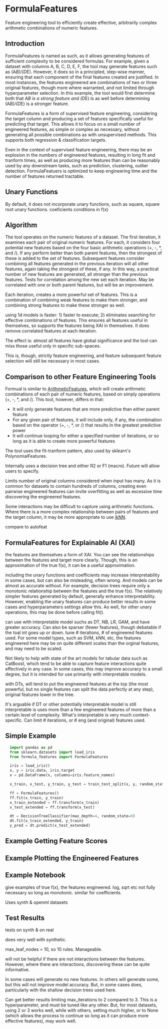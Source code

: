 # FormulaFeatures
Feature engineering tool to efficiently create effective, arbitrarily complex arithmetic combinations of numeric features.

## Introduction

FormulaFeatures is named as such, as it allows generating features of sufficient complexity to be considered formulas. For example, given a dataset with columns A, B, C, D, E, F, the tool may generate features such as (A*B)/(D*E). However, it does so in a principled, step-wise manner, ensuring that each component of the final features created are justified. In most instances, the features engineered are combinations of two or three original features, though more where warranted, and not limited through hyperparameter selection. In this example, the tool would first determine both that A*B is a strong feature and (D*E) is as well before determining (A*B)/(D*E) is a stronger feature.

FormulaFeatures is a form of supervised feature engineering, considering the target column and producing a set of features specifically useful for predicting that target. This allows it to focus on a small number of engineered features, as simple or complex as necessary, without generating all possible combinations as with unsupervised methods. This supports both regression & classification targets. 

Even in the context of supervised feature engineering, there may be an explosion in the numbers of engineered features, resulting in long fit and tranform times, as well as producing more features than can be reasonably used by any downstream tasks, such as prediction, clustering, outlier detection. FormulaFeatuers is optimized to keep engineering time and the number of features returned tractable. 

## Unary Functions
By default, it does not incorporate unary functions, such as square, square root
unary functions. 
coeficients
conditions in f(x)

## Algorithm
The tool operates on the numeric features of a dataset. The first iteration, it examines each pair of original numeric features. For each, it considers four potential new features based on the four basic arithmetic operations (+, -, *, and /). If any perform better than both parent features, then the strongest of these is added to the set of features. Subsequent features consider combining all features generated in the previous iteration will all other features, again taking the strongest of these, if any. In this way, a practical number of new features are generated, all stronger than the previous features. Tests for correlation among the new set each iteration. May be correlated with one or both parent features, but will be an improvement. 

Each iteration, creates a more powerful set of features. This is a combination of combining weak features to make them stronger, and combining strong features to make these stronger as well. 

using 1d models is faster: 1) faster to execute; 2) eliminates searching for effective combinations of features. This ensures all features useful in themselves, so supports the features being XAI in themselves. It does remove correlated features at each iteration. 

The effect is: almost all features have global significance and the tool can miss those useful only in specific sub-spaces.

This is, though, strictly feature engineering, and feature subsequent feature selection will still be necessary in most cases. 

## Comparison to other Feature Engineering Tools
Formual is similar to [ArithmeticFeatures](https://github.com/Brett-Kennedy/ArithmeticFeatures), which will create arithmetic combinations of each pair of numeric features, based on simply operations (+, -, *, and /). This tool, however, differs in that:
- It will only generate features that are more predictive than either parent feature
- For any given pair of features, it will include only, if any, the combination based on the operator (+, -, *, or /) that results in the greatest predictive power
- It will continue looping for either a specified number of iterations, or so long as it is able to create more powerful features

The tool uses the fit-tranform pattern, also used by sklearn's PolynomialFeatures.

Internally uses a decision tree and either R2 or F1 (macro). Future will allow users to specify. 

Limits number of original columns considered when input has many. As it is common for datasets to contain hundreds of columns, creating even pairwise engineered features can invite overfitting as well as excessive time discovering the engineered features. 

Some interactions may be difficult to capture using arithmetic functions. Where there is a more complex relationship between pairs of features and the target column, it may be more appropriate to use [ikNN](https://github.com/Brett-Kennedy/ikNN).

compare to autofeat

## FormulaFeatures for Explainable AI (XAI)

the features are themselves a form of XAI. You can see the relationships between the features and target more clearly. Though, this is an approximation of the true f(x), it can be a useful approximation. 

including the unary functions and coefficients may increase interpretability in some cases, but can also be misleading, often wrong. And models can be almost as accurate without. For example, decision trees require only a monotonic relationship between the features and the true f(x). The relatively simpler features generated by default, generally enhance interpretability. However, enabling the unary features can produce better results in some cases and hyperparameters settings allow this. As well, for other unary operations, this may be done before calling fit().

can use with interpretable model suchs as DT, NB, LR, GAM, and have greater accuracy. Can also be sparser (fewer features), though debatable if the toal int goes up or down. tune # iterations, # of engineered features used. For some model types, such as SVM, kNN, etc, the features engineered here may be on quite different scales than the orginal features, and may need to be scaled. 

Not likely to help with state of the art models for tabular data such as CatBoost, which tend to be able to capture feature interactions quite effectively in any case. In some cases, this may improve accuracy to a small degree, but it is intended for use primarily with interpretable models. 

with DTs, will tend to put the engineered features at the top (the most powerful, but no single features can split the data perfectly at any step), original features lower in the tree. 

It's arguable if DT or other potentially interpretable model is still interpretable is uses more than a few engineered features of more than a certain level of complexity. What's interpretable is very much context-specific. Can limit # iterations, or # eng (and original) features used. 

## Simple Example
```python
  import pandas as pd
  from sklearn.datasets import load_iris
  from formula_features import FormulaFeatures

  iris = load_iris()
  x, y = iris.data, iris.target
  x = pd.DataFrame(x, columns=iris.feature_names)

  x_train, x_test, y_train, y_test = train_test_split(x, y, random_state=42)

  ff = FormulaFeatures()
  ff.fit(x_train, y_train)
  x_train_extended = ff.transform(x_train)
  x_test_extended = ff.transform(x_test)

  dt = DecisionTreeClassifier(max_depth=4, random_state=0)
  dt.fit(x_train_extended, y_train)
  y_pred = dt.predict(x_test_extended)
```

## Example Getting Feature Scores

## Example Plotting the Engineered Features


## Example Notebook

give examples of true f(x), the features engineered. log, sqrt etc not fully necessary so long as monotonic. similar for coefficients. 

Uses synth & openml datasets

## Test Results

tests on synth & on real

does very well with synthetic. 

max_leaf_nodes = 10, so 10 rules. Manageable. 

will not be helpful if there are not interactions between the features. However, where there are interactions, discovering these can be quite informative. 

In some cases will generate no new features. In others will generate some, but this will not improve model accuracy. But, in some cases does, particularly with the shallow decision trees used here.

Can get better results limiting max_iterations to 2 compared to 3. This is a hyperparameter, and must be tuned like any other. But, for most datasets, using 2 or 3 works well, while with others, setting much higher, or to None (which allows the process to continue so long as it can produce more effective features), may work well. 
  
